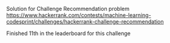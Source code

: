 Solution for Challenge Recommendation problem
https://www.hackerrank.com/contests/machine-learning-codesprint/challenges/hackerrank-challenge-recommendation

Finished 11th in the leaderboard for this challenge
